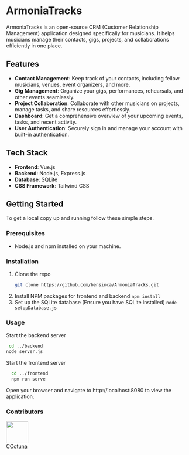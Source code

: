 # ArmoniaTracks

ArmoniaTracks is an open-source CRM (Customer Relationship Management) application designed specifically for musicians. It helps musicians manage their contacts, gigs, projects, and collaborations efficiently in one place.

## Features

- **Contact Management**: Keep track of your contacts, including fellow musicians, venues, event organizers, and more.
- **Gig Management**: Organize your gigs, performances, rehearsals, and other events seamlessly.
- **Project Collaboration**: Collaborate with other musicians on projects, manage tasks, and share resources effortlessly.
- **Dashboard**: Get a comprehensive overview of your upcoming events, tasks, and recent activity.
- **User Authentication**: Securely sign in and manage your account with built-in authentication.

## Tech Stack

- **Frontend**: Vue.js
- **Backend**: Node.js, Express.js
- **Database**: SQLite
- **CSS Framework**: Tailwind CSS

## Getting Started

To get a local copy up and running follow these simple steps.

### Prerequisites

- Node.js and npm installed on your machine.

### Installation

1. Clone the repo
   ```sh
   git clone https://github.com/bensinca/ArmoniaTracks.git
2. Install NPM packages for frontend and backend
   `npm install`
3. Set up the SQLite database (Ensure you have SQLite installed)
   `node setupDatabase.js`

### Usage

Start the backend server
  ```sh
   cd ../backend
  node server.js
```

Start the frontend server
```sh
  cd ../frontend
  npm run serve
```

Open your browser and navigate to http://localhost:8080 to view the application.


### Contributors
[<img src="https://github.com/CCotuna.png" width="60px;"/><br /><sub><a href="https://github.com/CCotuna">CCotuna</a></sub>](https://github.com/CCotuna)

